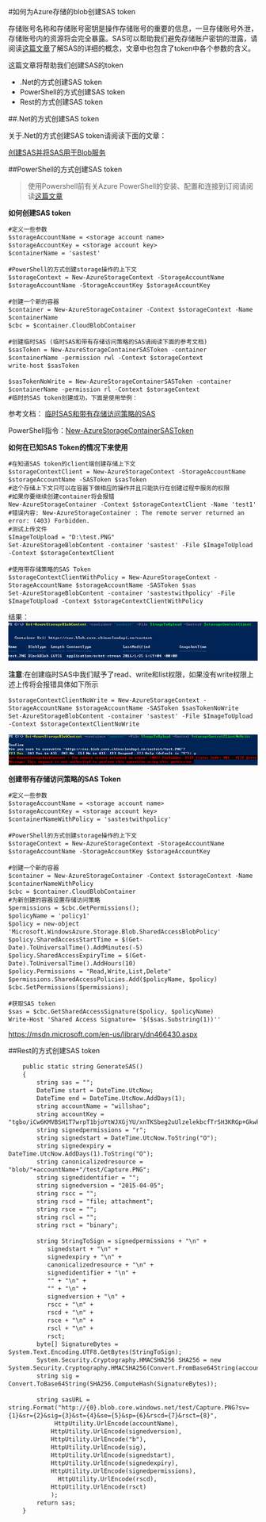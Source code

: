 #如何为Azure存储的blob创建SAS token

存储账号名称和存储账号密钥是操作存储账号的重要的信息，一旦存储账号外泄，存储账号内的资源将会完全暴露。SAS可以帮助我们避免存储账户密钥的泄露，请阅读[这篇文章](http://www.windowsazure.cn/documentation/articles/storage-dotnet-shared-access-signature-part-1/)了解SAS的详细的概念，文章中也包含了token中各个参数的含义。

这篇文章将帮助我们创建SAS的token

- .Net的方式创建SAS token
- PowerShell的方式创建SAS token
- Rest的方式创建SAS token


##.Net的方式创建SAS token

关于.Net的方式创建SAS token请阅读下面的文章：

[创建SAS并将SAS用于Blob服务](http://www.windowsazure.cn/zh-cn/documentation/articles/storage-dotnet-shared-access-signature-part-2/)

##PowerShell的方式创建SAS token

>使用Powershell前有关Azure PowerShell的安装、配置和连接到订阅请阅读[这篇文章](http://www.windowsazure.cn/documentation/articles/powershell-install-configure)


**如何创建SAS token**

	#定义一些参数
	$storageAccountName = <storage account name>
	$storageAccountKey = <storage account key>
	$containerName = 'sastest'

	#PowerShell的方式创建storage操作的上下文
	$storageContext = New-AzureStorageContext -StorageAccountName $storageAccountName -StorageAccountKey $storageAccountKey
	
	#创建一个新的容器
	$container = New-AzureStorageContainer -Context $storageContext -Name $containerName
	$cbc = $container.CloudBlobContainer
	
	#创建临时SAS (临时SAS和带有存储访问策略的SAS请阅读下面的参考文档)
	$sasToken = New-AzureStorageContainerSASToken -container $containerName -permission rwl -Context $storageContext
	write-host $sasToken

	$sasTokenNoWrite = New-AzureStorageContainerSASToken -container $containerName -permission rl -Context $storageContext
	#临时的SAS token创建成功，下面是使用举例：

参考文档： [临时SAS和带有存储访问策略的SAS](http://www.windowsazure.cn/documentation/articles/storage-dotnet-shared-access-signature-part-1/)

PowerShell指令：[New-AzureStorageContainerSASToken](https://msdn.microsoft.com/en-us/library/azure/dn584416.aspx)		

**如何在已知SAS Token的情况下来使用**

	#在知道SAS token的client端创建存储上下文
	$storageContextClient = New-AzureStorageContext -StorageAccountName $storageAccountName -SASToken $sasToken
	#这个存储上下文只可以在容器下做相应的操作并且只能执行在创建过程中服务的权限
	#如果你要继续创建container将会报错
	New-AzureStorageContainer -Context $storageContextClient -Name 'test1'
	#错误内容: New-AzureStorageContainer : The remote server returned an error: (403) Forbidden.
	#测试上传文件
	$ImageToUpload = "D:\test.PNG"
	Set-AzureStorageBlobContent -container 'sastest' -File $ImageToUpload -Context $storageContextClient
	
	#使用带存储策略的SAS Token
	$storageContextClientWithPolicy = New-AzureStorageContext -StorageAccountName $storageAccountName -SASToken $sas
	Set-AzureStorageBlobContent -container 'sastestwithpolicy' -File $ImageToUpload -Context $storageContextClientWithPolicy
	
结果：
![](./SasForBlob/use-sas-token-create-blob.PNG)

**注意**:在创建临时SAS中我们赋予了read、write和list权限，如果没有write权限上述上传将会报错具体如下所示

	$storageContextClientNoWrite = New-AzureStorageContext -StorageAccountName $storageAccountName -SASToken $sasTokenNoWrite
	Set-AzureStorageBlobContent -container 'sastest' -File $ImageToUpload -Context $storageContextClientNoWrite

![](./SasForBlob/no-write-permission.PNG)

**创建带有存储访问策略的SAS Token**

	#定义一些参数
	$storageAccountName = <storage account name>
	$storageAccountKey = <storage account key>
	$containerNameWithPolicy = 'sastestwithpolicy'

	#PowerShell的方式创建storage操作的上下文
	$storageContext = New-AzureStorageContext -StorageAccountName $storageAccountName -StorageAccountKey $storageAccountKey
	
	#创建一个新的容器
	$container = New-AzureStorageContainer -Context $storageContext -Name $containerNameWithPolicy
	$cbc = $container.CloudBlobContainer
	#为新创建的容器设置存储访问策略
	$permissions = $cbc.GetPermissions();
	$policyName = 'policy1'
	$policy = new-object 'Microsoft.WindowsAzure.Storage.Blob.SharedAccessBlobPolicy'
	$policy.SharedAccessStartTime = $(Get-Date).ToUniversalTime().AddMinutes(-5)
	$policy.SharedAccessExpiryTime = $(Get-Date).ToUniversalTime().AddHours(10)
	$policy.Permissions = "Read,Write,List,Delete"
	$permissions.SharedAccessPolicies.Add($policyName, $policy)
	$cbc.SetPermissions($permissions);
	
	#获取SAS token
	$sas = $cbc.GetSharedAccessSignature($policy, $policyName)
	Write-Host 'Shared Access Signature= '$($sas.Substring(1))''
	

https://msdn.microsoft.com/en-us/library/dn466430.aspx

##Rest的方式创建SAS token

 		public static string GenerateSAS()
        {
            string sas = "";
            DateTime start = DateTime.UtcNow;
            DateTime end = DateTime.UtcNow.AddDays(1);
            string accountName = "willshao";
            string accountKey = "tgbo/iCw6KMVBSH1T7wrpT1bjoYtWJXGjYU/xnTKSbeg2uUlzelekbcfTrSH3KRGp+Gkwkfbnlhs7Pl2gKn9nw==";
            string signedpermissions = "r";
            string signedstart = DateTime.UtcNow.ToString("O");
            string signedexpiry = DateTime.UtcNow.AddDays(1).ToString("O");
            string canonicalizedresource = "blob/"+accountName+"/test/Capture.PNG";
            string signedidentifier = "";
            string signedversion = "2015-04-05";
            string rscc = "";
            string rscd = "file; attachment";
            string rsce = "";
            string rscl = "";
            string rsct = "binary";

            string StringToSign = signedpermissions + "\n" +
               signedstart + "\n" +
               signedexpiry + "\n" +
               canonicalizedresource + "\n" +
               signedidentifier + "\n" +
               "" + "\n" +
               "" + "\n" +
               signedversion + "\n" +
               rscc + "\n" +
               rscd + "\n" +
               rsce + "\n" +
               rscl + "\n" +
               rsct;
            byte[] SignatureBytes = System.Text.Encoding.UTF8.GetBytes(StringToSign);
            System.Security.Cryptography.HMACSHA256 SHA256 = new System.Security.Cryptography.HMACSHA256(Convert.FromBase64String(accountKey));
            string sig = Convert.ToBase64String(SHA256.ComputeHash(SignatureBytes));

            string sasURL = string.Format("http://{0}.blob.core.windows.net/test/Capture.PNG?sv={1}&sr={2}&sig={3}&st={4}&se={5}&sp={6}&rscd={7}&rsct={8}",
                 HttpUtility.UrlEncode(accountName),
                HttpUtility.UrlEncode(signedversion),
                HttpUtility.UrlEncode("b"),
                HttpUtility.UrlEncode(sig),
                HttpUtility.UrlEncode(signedstart),
                HttpUtility.UrlEncode(signedexpiry),
                HttpUtility.UrlEncode(signedpermissions),
                  HttpUtility.UrlEncode(rscd),
                HttpUtility.UrlEncode(rsct)
                );
            return sas;
        }



